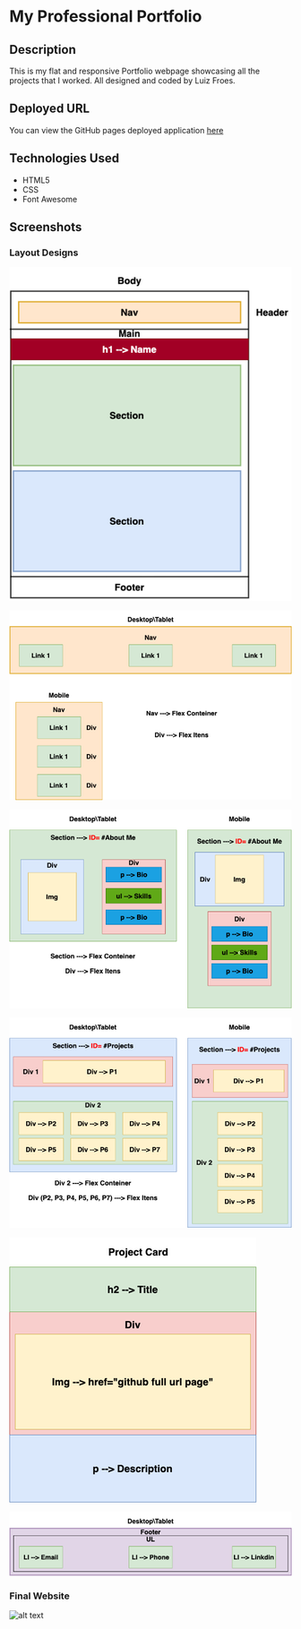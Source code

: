 # My Professional Portfolio

## Description

This is my flat and responsive Portfolio webpage showcasing all the projects that I worked. All designed and coded by Luiz Froes.

## Deployed URL

You can view the GitHub pages deployed application [here](https://luizfroes.github.io/my-portfolio-webpage/)

## Technologies Used

- HTML5
- CSS
- Font Awesome

## Screenshots

### Layout Designs

![alt text](assets/images/readme-images/portfolio-wireframe-page-1.png)

![alt text](assets/images/readme-images/portfolio-wireframe-page-2.png)

![alt text](assets/images/readme-images/portfolio-wireframe-page-3.png)

![alt text](assets/images/readme-images/portfolio-wireframe-page-4.png)

![alt text](assets/images/readme-images/portfolio-wireframe-page-5.png)

![alt text](assets/images/readme-images/portfolio-wireframe-page-6.png)

### Final Website

![alt text](image.jpg)
